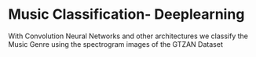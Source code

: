 # Music Classification- Deeplearning
With Convolution Neural Networks and other architectures we classify the Music Genre using the spectrogram images of the GTZAN Dataset
